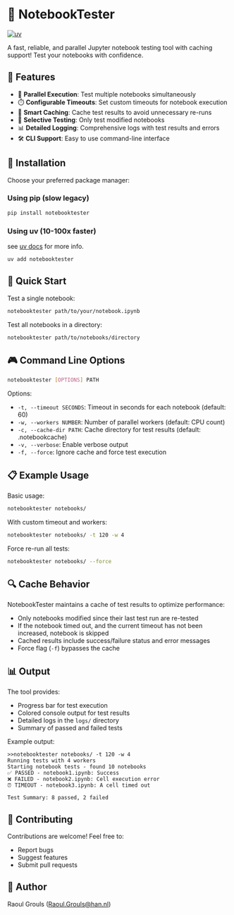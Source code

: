 # 📓 NotebookTester
[![uv](https://img.shields.io/endpoint?url=https://raw.githubusercontent.com/astral-sh/uv/main/assets/badge/v0.json)](https://github.com/astral-sh/uv)

A fast, reliable, and parallel Jupyter notebook testing tool with caching support! Test your notebooks with confidence.

## 🌟 Features

- 🚀 **Parallel Execution**: Test multiple notebooks simultaneously
- ⏱️ **Configurable Timeouts**: Set custom timeouts for notebook execution
- 💾 **Smart Caching**: Cache test results to avoid unnecessary re-runs
- 🎯 **Selective Testing**: Only test modified notebooks
- 📊 **Detailed Logging**: Comprehensive logs with test results and errors
- 🛠️ **CLI Support**: Easy to use command-line interface

## 🔧 Installation

Choose your preferred package manager:

### Using pip (slow legacy)

```bash
pip install notebooktester
```

### Using uv (10-100x faster)
see [uv docs](https://docs.astral.sh/uv/) for more info.

```bash
uv add notebooktester
```

## 🚀 Quick Start

Test a single notebook:

```bash
notebooktester path/to/your/notebook.ipynb
```

Test all notebooks in a directory:

```bash
notebooktester path/to/notebooks/directory
```

## 🎮 Command Line Options

```bash
notebooktester [OPTIONS] PATH
```

Options:
- `-t, --timeout SECONDS`: Timeout in seconds for each notebook (default: 60)
- `-w, --workers NUMBER`: Number of parallel workers (default: CPU count)
- `-c, --cache-dir PATH`: Cache directory for test results (default: .notebookcache)
- `-v, --verbose`: Enable verbose output
- `-f, --force`: Ignore cache and force test execution

## 📋 Example Usage

Basic usage:
```bash
notebooktester notebooks/
```

With custom timeout and workers:
```bash
notebooktester notebooks/ -t 120 -w 4
```

Force re-run all tests:
```bash
notebooktester notebooks/ --force
```

## 🔍 Cache Behavior

NotebookTester maintains a cache of test results to optimize performance:
- Only notebooks modified since their last test run are re-tested
- If the notebook timed out, and the current timeout has not been increased, notebook is skipped
- Cached results include success/failure status and error messages
- Force flag (`-f`) bypasses the cache

## 📊 Output

The tool provides:
- Progress bar for test execution
- Colored console output for test results
- Detailed logs in the `logs/` directory
- Summary of passed and failed tests

Example output:
```
>>notebooktester notebooks/ -t 120 -w 4
Running tests with 4 workers
Starting notebook tests - found 10 notebooks
✅ PASSED - notebook1.ipynb: Success
❌ FAILED - notebook2.ipynb: Cell execution error
⏰ TIMEOUT - notebook3.ipynb: A cell timed out

Test Summary: 8 passed, 2 failed
```

## 🤝 Contributing

Contributions are welcome! Feel free to:
- Report bugs
- Suggest features
- Submit pull requests

## 👤 Author

Raoul Grouls (Raoul.Grouls@han.nl)

